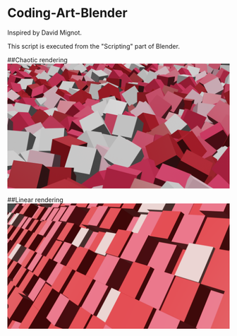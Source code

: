 # Coding-Art-Blender
Inspired by David Mignot.

This script is executed from the "Scripting" part of Blender.

##Chaotic rendering
![Capture](Chaos.png)

##Linear rendering
![Capture](Linear.png)
